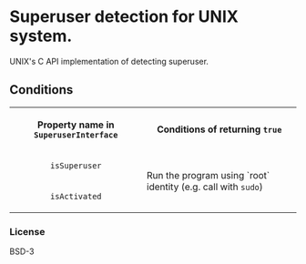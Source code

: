 # Superuser detection for UNIX system.

UNIX's C API implementation of detecting superuser.

## Conditions

<table>
  <tr>
    <th><p align="center">Property name in <code>SuperuserInterface</code></p></th>
    <th><p align="center">Conditions of returning <code>true</code></p></th>
  </tr>
  <tr>
    <td><p align="center"><code>isSuperuser</code></p></td>
    <td rowspan="2">Run the program using `root` identity (e.g. call with <code>sudo</code>)</td>
  </tr>
  <tr>
    <td><p align="center"><code>isActivated</code></p></td>
  </tr>
</table>

### License

BSD-3